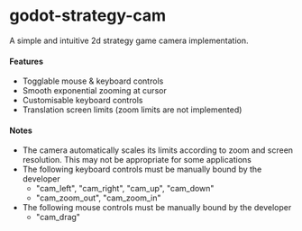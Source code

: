 # godot-strategy-cam
A simple and intuitive 2d strategy game camera implementation.
#### Features
- Togglable mouse & keyboard controls
- Smooth exponential zooming at cursor
- Customisable keyboard controls
- Translation screen limits (zoom limits are not implemented)
#### Notes
- The camera automatically scales its limits according to zoom and screen resolution. This may not be appropriate for some applications
- The following keyboard controls must be manually bound by the developer
	- "cam_left", "cam_right", "cam_up", "cam_down"
	- "cam_zoom_out", "cam_zoom_in"
- The following mouse controls must be manually bound by the developer
	- "cam_drag"
